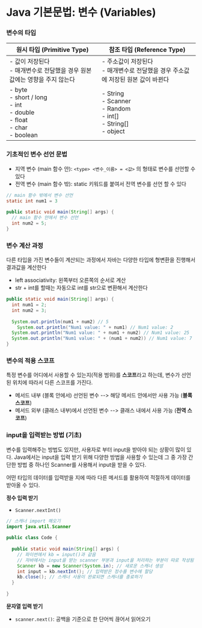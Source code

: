 # Java 기본문법: 변수 (Variables)

### 변수의 타입

| 원시 타입 (Primitive Type)                                   | 참조 타입 (Reference Type)                                   |
| ------------------------------------------------------------ | ------------------------------------------------------------ |
| - 값이 저장된다<br />- 매개변수로 전달했을 경우 원본 값에는 영향을 주지 않는다 | - 주소값이 저장된다<br />-  매개변수로 전달했을 경우 주소값에 저장된 원본 값이 바뀐다 |
| - byte<br />- short / long<br />- int<br />- double<br />- float<br />- char<br />- boolean<br /> | - String<br />- Scanner<br />- Random<br />- int[]<br />- String[]<br />- object |



### 기초적인 변수 선언 문법

- 지역 변수 (main 함수 안): `<type> <변수_이름> = <값>` 의 형태로 변수를 선언할 수 있다
- 전역 변수 (main 함수 밖): static 키워드를 붙여서 전역 변수를 선언 할 수 있다 

```java
// main 함수 밖에서 변수 선언
static int num1 = 3
  
public static void main(String[] args) {
  // main 함수 안에서 변수 선언
  int num2 = 5;
}
```



### 변수 계산 과정

다른 타입을 가진 변수들이 계산되는 과정에서 자바는 다양한 타입에 형변환을 진행해서 결과값을 계산한다

- left associativity: 왼쪽부터 오른쪽의 순서로 계산
- str + int를 할때는 자동으로 int를 str으로 변환해서 계산한다

```java
public static void main(String[] args) {
  int num1 = 2;
  int num2 = 3;
  
  System.out.println(num1 + num2) // 5
 	System.out.println("Num1 value: " + num1) // Num1 value: 2
  System.out.println("Num1 value: " + num1 + num2) // Num1 value: 25
  System.out.println("Num1 value: " + (num1 + num2)) // Num1 value: 7
}
```



### 변수의 적용 스코프

특정 변수를 어디에서 사용할 수 있는지(적용 범위)를 **스코프**라고 하는데, 변수가 선언된 위치에 따라서 다른 스코프를 가진다.

- 메서드 내부 (블록 안에서) 선언된 변수 --> 해당 메서드 안에서만 사용 가능 (**블록 스코프**)
- 메서드 외부 (클래스 내부)에서 선언된 변수 --> 클래스 내에서 사용 가능 (**전역 스코프**)



### input을 입력받는 방법 (기초)

변수를 입력해주는 방법도 있지만, 사용자로 부터 input을 받아야 되는 상황이 많이 있다. Java에서는 input을 입력 받기 위해 다양한 방법을 사용할 수 있는데 그 중 가장 간단한 방법 중 하나인 Scanner를 사용해서 input을 받을 수 있다.

어떤 타입의 데이터를 입력받을 지에 따라 다른 메서드를 활용하여 적절하게 데이터를 받아올 수 있다.

**정수 입력 받기**

- `Scanner.nextInt()`

```java
// 스캐너 import 해오기 
import java.util.Scanner
  
public class Code {
  
  public static void main(String[] args) {
    // 파이썬에서 kb = input()과 같음
    // 자바에서는 input을 받는 scanner 부분과 input을 처리하는 부분이 따로 작성됨
    Scanner kb = new Scanner(System.in); // 새로운 스캐너 생성
    int input = kb.nextInt(); // 입력받은 정수를 변수에 할당
    kb.close(); // 스캐너 사용이 완료되면 스캐너를 종료하기
  }
  
}
```

**문자열 입력 받기**

- `scanner.next()`: 공백을 기준으로 한 단어씩 끊어서 읽어오기

